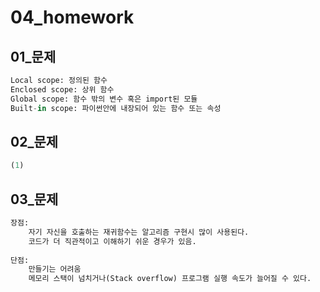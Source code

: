 # 04_homework

## 01_문제

```python
Local scope: 정의된 함수
Enclosed scope: 상위 함수
Global scope: 함수 밖의 변수 혹은 import된 모듈
Built-in scope: 파이썬안에 내장되어 있는 함수 또는 속성
```

## 02_문제

```python
(1)
```

## 03_문제

```python
장점:
    자기 자신을 호출하는 재귀함수는 알고리즘 구현시 많이 사용된다.
    코드가 더 직관적이고 이해하기 쉬운 경우가 있음.
    
단점:
    만들기는 어려움
    메모리 스택이 넘치거나(Stack overflow) 프로그램 실행 속도가 늘어질 수 있다.
```

